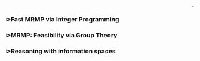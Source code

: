 <div style="text-align: right">
  <a href="https://scholar.google.com/citations?user=jkRa2LEAAAAJ&hl=en"><span style="color:blue">&nbsp;</span></a>
</div>


### &#8883;Fast MRMP via Integer Programming 

### &#8883;MRMP: Feasibility via Group Theory

### &#8883;Reasoning with information spaces
